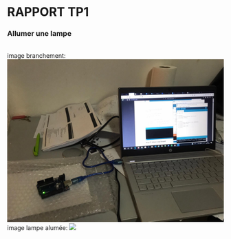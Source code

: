 <h1>RAPPORT TP1</h1>
<h3>Allumer une lampe</h3>
<br>
image branchement: <img src="lab/TP1/pictures/branchement.jpeg">
<br>
image lampe alumée: <img src="lab/TP1/pictures/lampe_allumee.jpeg">
